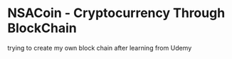 # NSACoin - Cryptocurrency Through BlockChain
trying to create my own block chain after learning from Udemy 
